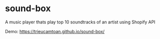 # sound-box
A music player thats play top 10 soundtracks of an artist using Shopify API

Demo: https://trieucamtoan.github.io/sound-box/
